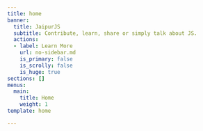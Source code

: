 ```yaml
---
title: home
banner:
  title: JaipurJS
  subtitle: Contribute, learn, share or simply talk about JS.
  actions:
  - label: Learn More
    url: no-sidebar.md
    is_primary: false
    is_scrolly: false
    is_huge: true
sections: []
menus:
  main:
    title: Home
    weight: 1
template: home

---
```


